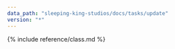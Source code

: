 ```yaml
---
data_path: "sleeping-king-studios/docs/tasks/update"
version: "*"
---
```


{% include reference/class.md %}
